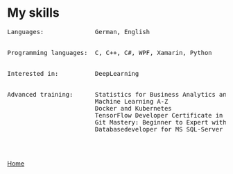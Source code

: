 # My skills
<pre>
Languages:              German, English  
<br/>
Programming languages:  C, C++, C#, WPF, Xamarin, Python  
<br/>
Interested in:          DeepLearning  
<br/>
Advanced training:      Statistics for Business Analytics and Data Science  
                        Machine Learning A-Z  
                        Docker and Kubernetes  
                        TensorFlow Developer Certificate in 2021: Zero to Mastery  
                        Git Mastery: Beginner to Expert with GitHub & GitLab  
                        Databasedeveloper for MS SQL-Server    
<br/><br/>
</pre>
[Home](index.md)  

